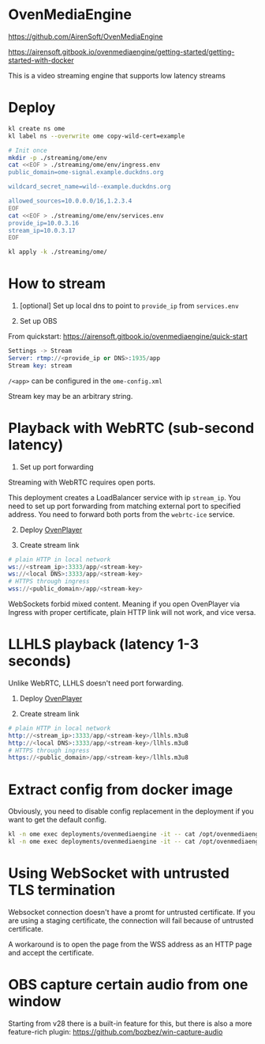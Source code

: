 
# OvenMediaEngine

https://github.com/AirenSoft/OvenMediaEngine

https://airensoft.gitbook.io/ovenmediaengine/getting-started/getting-started-with-docker

This is a video streaming engine that supports low latency streams

# Deploy

```bash
kl create ns ome
kl label ns --overwrite ome copy-wild-cert=example

# Init once
mkdir -p ./streaming/ome/env
cat <<EOF > ./streaming/ome/env/ingress.env
public_domain=ome-signal.example.duckdns.org

wildcard_secret_name=wild--example.duckdns.org

allowed_sources=10.0.0.0/16,1.2.3.4
EOF
cat <<EOF > ./streaming/ome/env/services.env
provide_ip=10.0.3.16
stream_ip=10.0.3.17
EOF

kl apply -k ./streaming/ome/
```

# How to stream

1. [optional] Set up local dns to point to `provide_ip` from `services.env`

2. Set up OBS

From quickstart: https://airensoft.gitbook.io/ovenmediaengine/quick-start

```s
Settings -> Stream
Server: rtmp://<provide_ip or DNS>:1935/app
Stream key: stream
```

`/<app>` can be configured in the `ome-config.xml`

Stream key may be an arbitrary string.

# Playback with WebRTC (sub-second latency)

1. Set up port forwarding

Streaming with WebRTC requires open ports.

This deployment creates a LoadBalancer service with ip `stream_ip`.
You need to set up port forwarding from matching external port to specified address.
You need to forward both ports from the `webrtc-ice` service.

2. Deploy [OvenPlayer](../ovenplayer/)

3. Create stream link

```s
# plain HTTP in local network
ws://<stream_ip>:3333/app/<stream-key>
ws://<local DNS>:3333/app/<stream-key>
# HTTPS through ingress
wss://<public_domain>/app/<stream-key>
```

WebSockets forbid mixed content.
Meaning if you open OvenPlayer via Ingress with proper certificate,
plain HTTP link will not work, and vice versa.

# LLHLS playback (latency 1-3 seconds)

Unlike WebRTC, LLHLS doesn't need port forwarding.

1. Deploy [OvenPlayer](../ovenplayer/)

2. Create stream link

```s
# plain HTTP in local network
http://<stream_ip>:3333/app/<stream-key>/llhls.m3u8
http://<local DNS>:3333/app/<stream-key>/llhls.m3u8
# HTTPS through ingress
https://<public_domain>/app/<stream-key>/llhls.m3u8
```

# Extract config from docker image

Obviously, you need to disable config replacement in the deployment if you want to get the default config.

```bash
kl -n ome exec deployments/ovenmediaengine -it -- cat /opt/ovenmediaengine/bin/origin_conf/Server.xml > ome-config.xml
kl -n ome exec deployments/ovenmediaengine -it -- cat /opt/ovenmediaengine/bin/edge_conf/Server.xml > ome-edge-config.xml
```

# Using WebSocket with untrusted TLS termination

Websocket connection doesn't have a promt for untrusted certificate.
If you are using a staging certificate, the connection will fail because of untrusted certificate.

A workaround is to open the page from the WSS address as an HTTP page and accept the certificate.

# OBS capture certain audio from one window

Starting from v28 there is a built-in feature for this, but there is also a more feature-rich plugin:
https://github.com/bozbez/win-capture-audio
